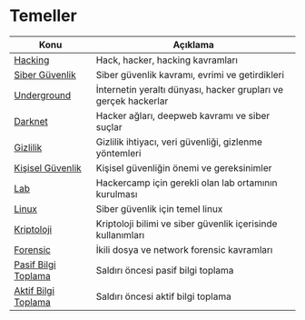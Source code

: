 # Temeller

Konu | Açıklama
---- | -----------
[Hacking](00-hacking.md) | Hack, hacker, hacking kavramları
[Siber Güvenlik](01-siber-guvenlik.md) | Siber güvenlik kavramı, evrimi ve getirdikleri
[Underground](02-underground.md) | İnternetin yeraltı dünyası, hacker grupları ve gerçek hackerlar
[Darknet](03-darknet.md) | Hacker ağları, deepweb kavramı ve siber suçlar
[Gizlilik](04-gizlilik.md) | Gizlilik ihtiyacı, veri güvenliği, gizlenme yöntemleri
[Kişisel Güvenlik](05-kisisel-guvenlik.md) | Kişisel güvenliğin önemi ve gereksinimler
[Lab](06-lab.md) | Hackercamp için gerekli olan lab ortamının kurulması
[Linux](07-linux.md) | Siber güvenlik için temel linux
[Kriptoloji](08-kriptoloji.md) | Kriptoloji bilimi ve siber güvenlik içerisinde kullanımları
[Forensic](09-forensic.md) | İkili dosya ve network forensic kavramları
[Pasif Bilgi Toplama](0A-pasif-bilgi-toplama.md) | Saldırı öncesi pasif bilgi toplama
[Aktif Bilgi Toplama](0B-aktif-bilgi-toplama.md) | Saldırı öncesi aktif bilgi toplama
